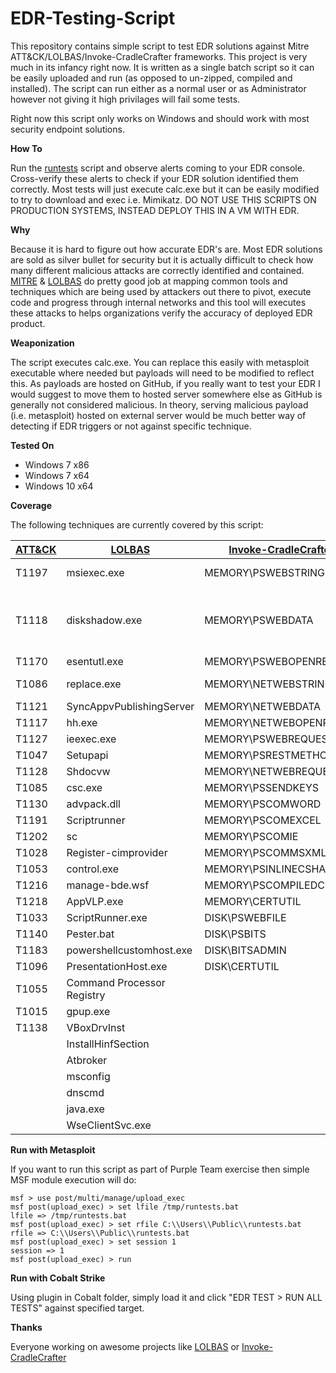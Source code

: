 # EDR-Testing-Script

This repository contains simple script to test EDR solutions against Mitre ATT&CK/LOLBAS/Invoke-CradleCrafter frameworks. This project is very much in its infancy right now. It is written as a single batch script so it can be easily uploaded and run (as opposed to un-zipped, compiled and installed). The script can run either as a normal user or as Administrator however not giving it high privilages will fail some tests.

Right now this script only works on Windows and should work with most security endpoint solutions.

**How To**

Run the [runtests](runtests.bat) script and observe alerts coming to your EDR console. Cross-verify these alerts to check if your EDR solution identified them correctly. Most tests will just execute calc.exe but it can be easily modified to try to download and exec i.e. Mimikatz. DO NOT USE THIS SCRIPTS ON PRODUCTION SYSTEMS, INSTEAD DEPLOY THIS IN A VM WITH EDR. 

**Why**

Because it is hard to figure out how accurate EDR's are. Most EDR solutions are sold as silver bullet for security but it is actually difficult to check how many different malicious attacks are correctly identified and contained. [MITRE](https://attack.mitre.org/wiki/Main_Page) & [LOLBAS](https://github.com/api0cradle/LOLBAS ) do pretty good job at mapping common tools and techniques which are being used by attackers out there to pivot, execute code and progress through internal networks and this tool will executes these attacks to helps organizations verify the accuracy of deployed EDR product. 

**Weaponization** 

The script executes calc.exe. You can replace this easily with metasploit executable where needed but payloads will need to be modified to reflect this. As payloads are hosted on GitHub, if you really want to test your EDR I would suggest to move them to hosted server somewhere else as GitHub is generally not considered malicious. In theory, serving malicious payload (i.e. metasploit) hosted on external server would be much better way of detecting if EDR triggers or not against specific technique.

**Tested On**

* Windows 7 x86
* Windows 7 x64
* Windows 10 x64

**Coverage**

The following techniques are currently covered by this script: 

| [ATT&CK](https://attack.mitre.org/)  | [LOLBAS](https://github.com/LOLBAS-Project/LOLBAS) | [Invoke-CradleCrafter](https://github.com/danielbohannon/Invoke-CradleCrafter)  | Custom | Variants | [Invoke-DOSfuscation](https://github.com/danielbohannon/Invoke-DOSfuscation) | 
| ------------- | ------------- | ------------- | ------------- | ------------- | ------------- | 
| T1197  | msiexec.exe  | MEMORY\PSWEBSTRING | winnt32 |  bitsadmin regsrv32  | BINARY\CMD\1 | 
| T1118  | diskshadow.exe  | MEMORY\PSWEBDATA | winrs | manage-bde.wsf + rundll32 JS | BINARY\CMD\2 | 
| T1170  | esentutl.exe | MEMORY\PSWEBOPENREAD | waitfor | | BINARY\CMD\3 |
| T1086  | replace.exe | MEMORY\NETWEBSTRING | .SettingContent-ms file  | | BINARY\PS\1 | 
| T1121  | SyncAppvPublishingServer | MEMORY\NETWEBDATA | | | BINARY\PS\2 |
| T1117  | hh.exe | MEMORY\NETWEBOPENREAD | | | BINARY\PS\3 |
| T1127  | ieexec.exe | MEMORY\PSWEBREQUEST | | | ENCODING\1 |
| T1047  | Setupapi | MEMORY\PSRESTMETHOD | | | ENCODING\2 |
| T1128  | Shdocvw | MEMORY\NETWEBREQUEST | | | ENCODING\3 |
| T1085  | csc.exe | MEMORY\PSSENDKEYS | | | PAYLOAD\CONCAT\1 |
| T1130  | advpack.dll | MEMORY\PSCOMWORD | | | PAYLOAD\CONCAT\2 |
| T1191  | Scriptrunner | MEMORY\PSCOMEXCEL | | | PAYLOAD\CONCAT\3 |
| T1202  | sc | MEMORY\PSCOMIE | | | PAYLOAD\REVERSE\1 |
| T1028  | Register-cimprovider | MEMORY\PSCOMMSXML | | | PAYLOAD\REVERSE\2 |
| T1053  | control.exe | MEMORY\PSINLINECSHARP | | | PAYLOAD\REVERSE\3 |
| T1216  | manage-bde.wsf | MEMORY\PSCOMPILEDCSHARP | | | PAYLOAD\FORCODE\1 |
| T1218  | AppVLP.exe | MEMORY\CERTUTIL | | | PAYLOAD\FORCODE\2 |
| T1033  | ScriptRunner.exe | DISK\PSWEBFILE | | | PAYLOAD\FORCODE\3 |
| T1140  | Pester.bat | DISK\PSBITS | | | PAYLOAD\FINCODE\1 |
| T1183  | powershellcustomhost.exe | DISK\BITSADMIN | | | PAYLOAD\FINCODE\2 |
| T1096  | PresentationHost.exe | DISK\CERTUTIL | | | PAYLOAD\FINCODE\3 |
| T1055  | Command Processor Registry | |
| T1015  | gpup.exe | |
| T1138  | VBoxDrvInst | | 
| | InstallHinfSection | |
| | Atbroker | |
| | msconfig | |
| | dnscmd | | 
| | java.exe | | 
| | WseClientSvc.exe | |


**Run with Metasploit**

If you want to run this script as part of Purple Team exercise then simple MSF module execution will do:

```
msf > use post/multi/manage/upload_exec
msf post(upload_exec) > set lfile /tmp/runtests.bat
lfile => /tmp/runtests.bat
msf post(upload_exec) > set rfile C:\\Users\\Public\\runtests.bat
rfile => C:\\Users\\Public\\runtests.bat
msf post(upload_exec) > set session 1
session => 1
msf post(upload_exec) > run
```

**Run with Cobalt Strike**

Using plugin in Cobalt folder, simply load it and click "EDR TEST > RUN ALL TESTS" against specified target.

**Thanks** 

Everyone working on awesome projects like [LOLBAS](https://github.com/LOLBAS-Project/LOLBAS) or [Invoke-CradleCrafter](https://github.com/danielbohannon/Invoke-CradleCrafter) 